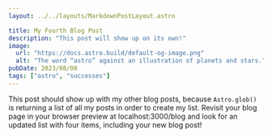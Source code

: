 ```yaml
---
layout: ../../layouts/MarkdownPostLayout.astro

title: My Fourth Blog Post
description: "This post will show up on its own!"
image:
  url: "https://docs.astro.build/default-og-image.png"
  alt: "The word “astro” against an illustration of planets and stars."
pubDate: 2023/08/08
tags: ["astro", "successes"]
---
```


This post should show up with my other blog posts, because `Astro.glob()` is returning a list of all my posts in order to create my list.
Revisit your blog page in your browser preview at localhost:3000/blog and look for an updated list with four items, including your new blog post!
